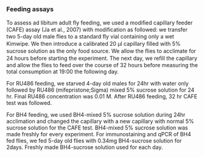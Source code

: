 ### Feeding assays

To assess ad libitum adult fly feeding, we used a modiﬁed capillary feeder (CAFE) assay (Ja et al., 2007) with modification as followed: we transfer two 5-day old male ﬂies to a standard ﬂy vial containing only a wet Kimwipe. We then introduce a calibrated 20 µl capillary ﬁlled with 5% sucrose solution as the only food source. We allow the ﬂies to acclimate for 24 hours before starting the experiment. The next day, we reﬁll the capillary and allow the flies to feed over the course of 32 hours before measuring the total consumption at 19:00 the following day.

For RU486 feeding, we starved 4-day old males for 24hr with water only followed by RU486 (mifepristone;Sigma) mixed 5% sucrose solution for 24 hr. Final RU486 concentration was 0.01 M. After RU486 feeding, 32 hr CAFE test was followed.

For BH4 feeding, we used BH4-mixed 5% sucrose solution during 24hr acclimation and changed the capillary with a new capillary with normal 5% sucrose solution for the CAFE test. BH4-mixed 5% sucrose solution was made freshly for every experiment. For immunostaining and qPCR of BH4 fed flies, we fed 5-day old flies with 0.34mg BH4-sucrose solution for 2days. Freshly made BH4-sucrose solution used for each day.
